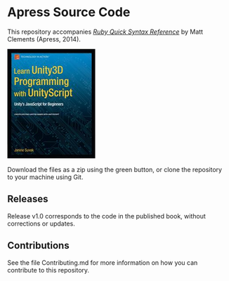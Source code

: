 # Apress Source Code

This repository accompanies [*Ruby Quick Syntax Reference*](http://www.apress.com/9781430265689) by Matt Clements (Apress, 2014).

![Cover image](9781430265689.jpg)

Download the files as a zip using the green button, or clone the repository to your machine using Git.

## Releases

Release v1.0 corresponds to the code in the published book, without corrections or updates.

## Contributions

See the file Contributing.md for more information on how you can contribute to this repository.
